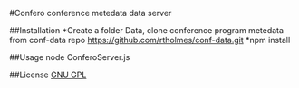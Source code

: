 #Confero conference metedata data server

##Installation
*Create a folder Data, clone conference program metedata from conf-data repo https://github.com/rtholmes/conf-data.git
*npm install

##Usage
node ConferoServer.js

##License
[GNU GPL](https://github.com/Confero/confero-server/blob/master/LICENSE)
